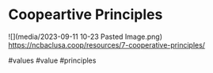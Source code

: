 # Coopeartive Principles

![](media/2023-09-11 10-23 Pasted Image.png)
https://ncbaclusa.coop/resources/7-cooperative-principles/

#values #value #principles
